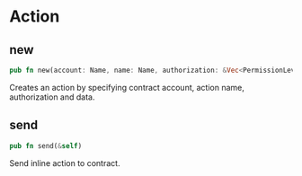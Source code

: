 # Action

## new

```rust
pub fn new(account: Name, name: Name, authorization: &Vec<PermissionLevel>, data: &dyn Packer) -> Self
```

Creates an action by specifying contract account, action name, authorization and data.

## send

```rust
pub fn send(&self)
```

Send inline action to contract.
